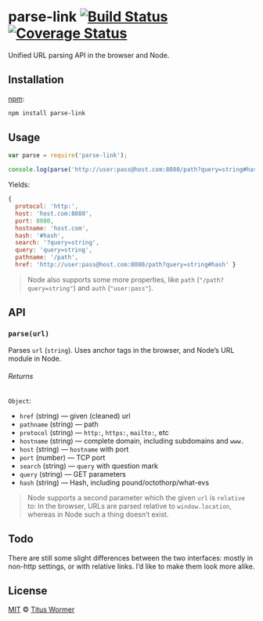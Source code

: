 # parse-link [![Build Status][travis-badge]][travis] [![Coverage Status][codecov-badge]][codecov]

Unified URL parsing API in the browser and Node.

## Installation

[npm][]:

```bash
npm install parse-link
```

## Usage

```js
var parse = require('parse-link');

console.log(parse('http://user:pass@host.com:8080/path?query=string#hash'));
```

Yields:

```js
{
  protocol: 'http:',
  host: 'host.com:8080',
  port: 8080,
  hostname: 'host.com',
  hash: '#hash',
  search: '?query=string',
  query: 'query=string',
  pathname: '/path',
  href: 'http://user:pass@host.com:8080/path?query=string#hash' }
```

> Node also supports some more properties, like `path`
> (`"/path?query=string"`) and `auth` (`"user:pass"`).

## API

### `parse(url)`

Parses `url` (`string`).  Uses anchor tags in the browser, and Node’s
URL module in Node.

###### Returns

`Object`:

*   `href` (string) — given (cleaned) url
*   `pathname` (string) — path
*   `protocol` (string) — `http:`, `https:`, `mailto:`, etc
*   `hostname` (string) — complete domain, including subdomains and `www.`
*   `host` (string) — `hostname` with port
*   `port` (number) — TCP port
*   `search` (string) — `query` with question mark
*   `query` (string) — GET parameters
*   `hash` (string) — Hash, including pound/octothorp/what-evs

> Node supports a second parameter which the given `url`
> is `relative` to: In the browser, URLs are parsed relative
> to `window.location`, whereas in Node such a thing doesn’t
> exist.

## Todo

There are still some slight differences between the two interfaces: mostly in
non-http settings, or with relative links.  I’d like to make them look more
alike.

## License

[MIT][license] © [Titus Wormer][author]

<!-- Definitions -->

[travis-badge]: https://img.shields.io/travis/wooorm/parse-link.svg

[travis]: https://travis-ci.org/wooorm/parse-link

[codecov-badge]: https://img.shields.io/codecov/c/github/wooorm/parse-link.svg

[codecov]: https://codecov.io/github/wooorm/parse-link

[npm]: https://docs.npmjs.com/cli/install

[license]: LICENSE

[author]: http://wooorm.com

